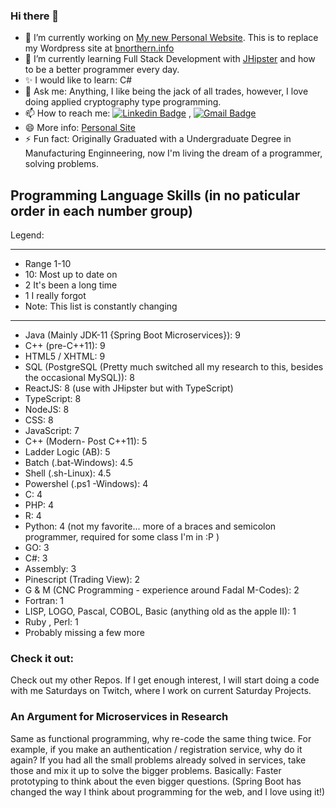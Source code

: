 ### Hi there 👋

<!--
**bnorthern42/bnorthern42** is a ✨ _special_ ✨ repository because its `README.md` (this file) appears on your GitHub profile.
[1.1]: https://github.com/bnorthern42/bnorthern42/blob/main/Resources/Icons/icons8-linkedin-64.png "linkedin"
-->

- 🔭 I’m currently working on [My new Personal Website](https://github.com/bnorthern42/PersonalWebsiteReact). This is to replace my Wordpress site at [bnorthern.info](https://bnorthern.info/)
- 🌱 I’m currently learning Full Stack Development with [JHipster](https://www.jhipster.tech/) and how to be a better programmer every day.
- ✨ I would like to learn: C#
- 💬 Ask me: Anything, I like being the jack of all trades, however, I love doing applied cryptography type programming. 
- 📫 How to reach me: [![Linkedin Badge](https://img.shields.io/badge/-LinkedIn-blue?style=flat-square&logo=Linkedin&logoColor=white&link=https://www.linkedin.com/in/brad-northern-83666147/)](https://www.linkedin.com/in/brad-northern-83666147/) , [![Gmail Badge](https://img.shields.io/badge/-Gmail-c14438?style=flat-square&logo=Gmail&logoColor=white&link=mailto:bradn4@gmail.com)](mailto:bradn4@gmail.com)
- 😄 More info: [Personal Site](https://bnorthern.info)
- ⚡ Fun fact: Originally Graduated with a Undergraduate Degree in Manufacturing Enginneering, now I'm living the dream of a programmer, solving problems. 


## Programming Language Skills (in no paticular order in each number group)

Legend:
****************************************
* Range 1-10
* 10: Most up to date on
* 2 It's been a long time
* 1 I really forgot
* Note: This list is constantly changing
******************************************

* Java (Mainly JDK-11 {Spring Boot Microservices}): 9
* C++ (pre-C++11): 9
* HTML5 / XHTML: 9
* SQL (PostgreSQL (Pretty much switched all my research to this, besides the occasional MySQL)): 8
* ReactJS: 8 (use with JHipster but with TypeScript)
* TypeScript: 8
* NodeJS: 8
* CSS: 8
* JavaScript: 7
* C++ (Modern- Post C++11): 5
* Ladder Logic (AB): 5
* Batch (.bat-Windows): 4.5
* Shell (.sh-Linux): 4.5
* Powershel (.ps1 -Windows): 4
* C: 4
* PHP: 4
* R: 4
* Python: 4 (not my favorite... more of a braces and semicolon programmer, required for some class I'm in :P )
* GO: 3
* C#: 3
* Assembly: 3
* Pinescript (Trading View): 2
* G & M (CNC Programming - experience around Fadal M-Codes): 2
* Fortran: 1
* LISP, LOGO, Pascal, COBOL, Basic (anything old as the apple II): 1
* Ruby , Perl: 1
* Probably missing a few more

### Check it out:

Check out my other Repos. If I get enough interest, I will start doing a code with me Saturdays on Twitch, where I work on current Saturday Projects. 

### An Argument for Microservices in Research

Same as functional programming, why re-code the same thing twice. For example, if you make an authentication / registration service, why do it again? If you had all the small problems already solved in services, take those and mix it up to solve the bigger problems. Basically: Faster prototyping to think about the even bigger questions. (Spring Boot has changed the way I think about programming for the web, and I love using it!)


